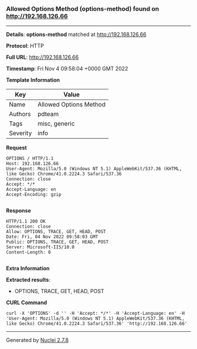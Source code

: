 ### Allowed Options Method (options-method) found on http://192.168.126.66
---
**Details**: **options-method**  matched at http://192.168.126.66

**Protocol**: HTTP

**Full URL**: http://192.168.126.66

**Timestamp**: Fri Nov 4 09:58:04 +0000 GMT 2022

**Template Information**

| Key | Value |
|---|---|
| Name | Allowed Options Method |
| Authors | pdteam |
| Tags | misc, generic |
| Severity | info |

**Request**
```http
OPTIONS / HTTP/1.1
Host: 192.168.126.66
User-Agent: Mozilla/5.0 (Windows NT 5.1) AppleWebKit/537.36 (KHTML, like Gecko) Chrome/41.0.2224.3 Safari/537.36
Connection: close
Accept: */*
Accept-Language: en
Accept-Encoding: gzip


```

**Response**
```http
HTTP/1.1 200 OK
Connection: close
Allow: OPTIONS, TRACE, GET, HEAD, POST
Date: Fri, 04 Nov 2022 09:58:03 GMT
Public: OPTIONS, TRACE, GET, HEAD, POST
Server: Microsoft-IIS/10.0
Content-Length: 0


```

**Extra Information**

**Extracted results**:

- OPTIONS, TRACE, GET, HEAD, POST



**CURL Command**
```
curl -X 'OPTIONS' -d '' -H 'Accept: */*' -H 'Accept-Language: en' -H 'User-Agent: Mozilla/5.0 (Windows NT 5.1) AppleWebKit/537.36 (KHTML, like Gecko) Chrome/41.0.2224.3 Safari/537.36' 'http://192.168.126.66'
```
---
Generated by [Nuclei 2.7.8](https://github.com/projectdiscovery/nuclei)